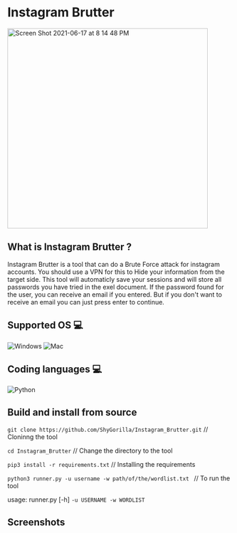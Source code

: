 # Instagram Brutter 

<img width="450" high="650" alt="Screen Shot 2021-06-17 at 8 14 48 PM" src="https://user-images.githubusercontent.com/73632576/122437581-e2b78500-cfaa-11eb-9ce2-f92e301ca7d4.png">

## What is Instagram Brutter ? 
Instagram Brutter is a tool that can do a Brute Force attack for instagram accounts. You should use a VPN for this to Hide your information from the target side. This tool will automaticly save your sessions and will store all passwords you have tried in the exel document. If the password found for the user, you can receive an email if you entered. But if you don't want to receive an email you can just press enter to continue.

## Supported OS 💻

![Windows](http://img.shields.io/badge/-Windows-0078D6?style=flat-square&logo=windows&logoColor=ffffff)
![Mac](http://img.shields.io/badge/-Mac-0078D6?style=flat-square&logo=apple&logoColor=ffffff)

## Coding languages 💻

![Python](https://img.shields.io/badge/-Python-333333?style=flat&logo=python)&nbsp;

## Build and install from source
`git clone https://github.com/ShyGorilla/Instagram_Brutter.git` // Cloninng the tool

`cd Instagram_Brutter` // Change the directory to the tool

`pip3 install -r requirements.txt` // Installing the requirements

`python3 runner.py -u username -w path/of/the/wordlist.txt ` // To run the tool

usage: runner.py [-h] 
`-u USERNAME -w WORDLIST`

## Screenshots


